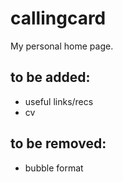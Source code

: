 callingcard
===========

My personal home page.

## to be added:
- useful links/recs
- cv

## to be removed:
- bubble format
